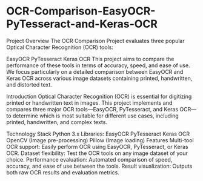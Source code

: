 # OCR-Comparison-EasyOCR-PyTesseract-and-Keras-OCR
Project Overview
The OCR Comparison Project evaluates three popular Optical Character Recognition (OCR) tools:

EasyOCR
PyTesseract
Keras OCR
This project aims to compare the performance of these tools in terms of accuracy, speed, and ease of use. We focus particularly on a detailed comparison between EasyOCR and Keras OCR across various image datasets containing printed, handwritten, and distorted text.

Introduction
Optical Character Recognition (OCR) is essential for digitizing printed or handwritten text in images. This project implements and compares three major OCR tools—EasyOCR, PyTesseract, and Keras OCR—to determine which is most suitable for different use cases, including printed, handwritten, and complex texts.

Technology Stack
Python 3.x
Libraries:
EasyOCR
PyTesseract
Keras OCR
OpenCV (Image pre-processing)
Pillow (Image loading)
Features
Multi-tool OCR support: Easily perform OCR using EasyOCR, PyTesseract, or Keras OCR.
Dataset flexibility: Test the OCR tools on any image dataset of your choice.
Performance evaluation: Automated comparison of speed, accuracy, and ease of use between the tools.
Result visualization: Outputs both raw OCR results and evaluation metrics.
